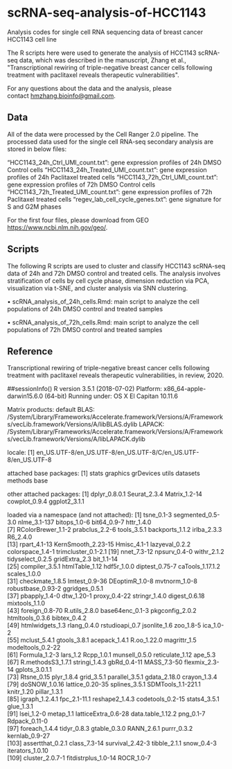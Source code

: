 # scRNA-seq-analysis-of-HCC1143
Analysis codes for single cell RNA sequencing data of breast cancer HCC1143 cell line

The R scripts here were used to generate the analysis of HCC1143 scRNA-seq data, which was described in the manuscript, Zhang et al., "Transcriptional rewiring of triple-negative breast cancer cells following treatment with paclitaxel reveals therapeutic vulnerabilities".

For any questions about the data and the analysis, please contact hmzhang.bioinfo@gmail.com.

## Data
All of the data were processed by the Cell Ranger 2.0 pipeline. The processed data used for the single cell RNA-seq secondary analysis are stored in below files:

“HCC1143_24h_Ctrl_UMI_count.txt”: gene expression profiles of 24h DMSO Control cells
“HCC1143_24h_Treated_UMI_count.txt”: gene expression profiles of 24h Paclitaxel treated cells
“HCC1143_72h_Ctrl_UMI_count.txt”: gene expression profiles of 72h DMSO Control cells
“HCC1143_72h_Treated_UMI_count.txt”: gene expression profiles of 72h Paclitaxel treated cells
“regev_lab_cell_cycle_genes.txt”: gene signature for S and G2M phases

For the first four files, please download from GEO https://www.ncbi.nlm.nih.gov/geo/.

## Scripts
The following R scripts are used to cluster and classify HCC1143 scRNA-seq data of 24h and 72h DMSO control and treated cells. The analysis involves stratification of cells by cell cycle phase, dimension reduction via PCA, visualization via t-SNE, and cluster analysis via SNN clustering.

•	scRNA_analysis_of_24h_cells.Rmd: main script to analyze the cell populations of 24h DMSO control and treated samples

•	scRNA_analysis_of_72h_cells.Rmd: main script to analyze the cell populations of 72h DMSO control and treated samples

## Reference
Transcriptional rewiring of triple-negative breast cancer cells following treatment with paclitaxel reveals therapeutic vulnerabilities, in review, 2020.

##sessionInfo()
R version 3.5.1 (2018-07-02)
Platform: x86_64-apple-darwin15.6.0 (64-bit)
Running under: OS X El Capitan 10.11.6

Matrix products: default
BLAS: /System/Library/Frameworks/Accelerate.framework/Versions/A/Frameworks/vecLib.framework/Versions/A/libBLAS.dylib
LAPACK: /System/Library/Frameworks/Accelerate.framework/Versions/A/Frameworks/vecLib.framework/Versions/A/libLAPACK.dylib

locale:
[1] en_US.UTF-8/en_US.UTF-8/en_US.UTF-8/C/en_US.UTF-8/en_US.UTF-8

attached base packages:
[1] stats     graphics  grDevices utils     datasets  methods   base     

other attached packages:
[1] dplyr_0.8.0.1 Seurat_2.3.4  Matrix_1.2-14 cowplot_0.9.4 ggplot2_3.1.1

loaded via a namespace (and not attached):
  [1] tsne_0.1-3          segmented_0.5-3.0   nlme_3.1-137        bitops_1.0-6        bit64_0.9-7         httr_1.4.0         
  [7] RColorBrewer_1.1-2  prabclus_2.2-6      tools_3.5.1         backports_1.1.2     irlba_2.3.3         R6_2.4.0           
 [13] rpart_4.1-13        KernSmooth_2.23-15  Hmisc_4.1-1         lazyeval_0.2.2      colorspace_1.4-1    trimcluster_0.1-2.1
 [19] nnet_7.3-12         npsurv_0.4-0        withr_2.1.2         tidyselect_0.2.5    gridExtra_2.3       bit_1.1-14         
 [25] compiler_3.5.1      htmlTable_1.12      hdf5r_1.0.0         diptest_0.75-7      caTools_1.17.1.2    scales_1.0.0       
 [31] checkmate_1.8.5     lmtest_0.9-36       DEoptimR_1.0-8      mvtnorm_1.0-8       robustbase_0.93-2   ggridges_0.5.1     
 [37] pbapply_1.4-0       dtw_1.20-1          proxy_0.4-22        stringr_1.4.0       digest_0.6.18       mixtools_1.1.0     
 [43] foreign_0.8-70      R.utils_2.8.0       base64enc_0.1-3     pkgconfig_2.0.2     htmltools_0.3.6     bibtex_0.4.2       
 [49] htmlwidgets_1.3     rlang_0.4.0         rstudioapi_0.7      jsonlite_1.6        zoo_1.8-5           ica_1.0-2          
 [55] mclust_5.4.1        gtools_3.8.1        acepack_1.4.1       R.oo_1.22.0         magrittr_1.5        modeltools_0.2-22  
 [61] Formula_1.2-3       lars_1.2            Rcpp_1.0.1          munsell_0.5.0       reticulate_1.12     ape_5.3            
 [67] R.methodsS3_1.7.1   stringi_1.4.3       gbRd_0.4-11         MASS_7.3-50         flexmix_2.3-14      gplots_3.0.1.1     
 [73] Rtsne_0.15          plyr_1.8.4          grid_3.5.1          parallel_3.5.1      gdata_2.18.0        crayon_1.3.4       
 [79] doSNOW_1.0.16       lattice_0.20-35     splines_3.5.1       SDMTools_1.1-221.1  knitr_1.20          pillar_1.3.1       
 [85] igraph_1.2.4.1      fpc_2.1-11.1        reshape2_1.4.3      codetools_0.2-15    stats4_3.5.1        glue_1.3.1         
 [91] lsei_1.2-0          metap_1.1           latticeExtra_0.6-28 data.table_1.12.2   png_0.1-7           Rdpack_0.11-0      
 [97] foreach_1.4.4       tidyr_0.8.3         gtable_0.3.0        RANN_2.6.1          purrr_0.3.2         kernlab_0.9-27     
[103] assertthat_0.2.1    class_7.3-14        survival_2.42-3     tibble_2.1.1        snow_0.4-3          iterators_1.0.10   
[109] cluster_2.0.7-1     fitdistrplus_1.0-14 ROCR_1.0-7  
